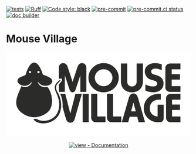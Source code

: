 [![tests](https://github.com/BrainCircuitsBehaviorLab/village/actions/workflows/test_and_deploy.yml/badge.svg)](https://github.com/BrainCircuitsBehaviorLab/village/actions/workflows/test_and_deploy.yml)
[![Ruff](https://img.shields.io/endpoint?url=https://raw.githubusercontent.com/charliermarsh/ruff/main/assets/badge/v0.json)](https://github.com/charliermarsh/ruff)
[![Code style: black](https://img.shields.io/badge/code%20style-black-000000.svg)](https://github.com/python/black)
[![pre-commit](https://img.shields.io/badge/pre--commit-enabled-brightgreen?logo=pre-commit&logoColor=white)](https://github.com/pre-commit/pre-commit)
[![pre-commit.ci status](https://results.pre-commit.ci/badge/github/BrainCircuitsBehaviorLab/village/main.svg)](https://results.pre-commit.ci/latest/github/BrainCircuitsBehaviorLab/village/main)
[![doc builder](https://github.com/BrainCircuitsBehaviorLab/village/actions/workflows/docs_build_and_deploy.yml/badge.svg)](https://github.com/BrainCircuitsBehaviorLab/village/actions/workflows/docs_build_and_deploy.yml)


# Mouse Village
![Alt text](./resources/mouse_village.png)

<div align="center">

[![view - Documentation](https://img.shields.io/badge/view-Documentation-blue?style=for-the-badge)](https://braincircuitsbehaviorlab.github.io/village/)

</div>
